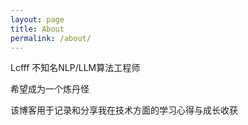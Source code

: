 ```yaml
---
layout: page
title: About
permalink: /about/
---
```


Lcfff 不知名NLP/LLM算法工程师

希望成为一个炼丹怪

该博客用于记录和分享我在技术方面的学习心得与成长收获


























































